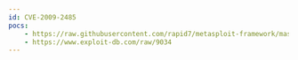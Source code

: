 ```yaml
---
id: CVE-2009-2485
pocs:
    - https://raw.githubusercontent.com/rapid7/metasploit-framework/master/modules/exploits/windows/fileformat/ht_mp3player_ht3_bof.rb
    - https://www.exploit-db.com/raw/9034
---
```

